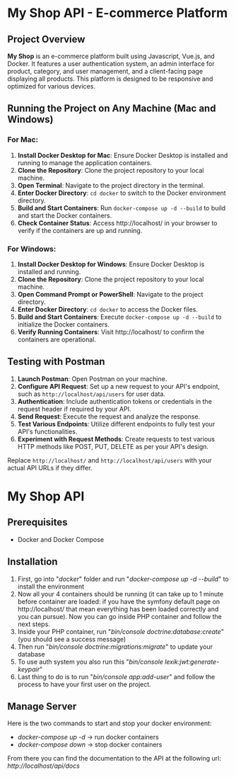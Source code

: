 # My Shop API - E-commerce Platform

## Project Overview
**My Shop** is an e-commerce platform built using Javascript, Vue.js, and Docker. It features a user authentication system, an admin interface for product, category, and user management, and a client-facing page displaying all products. This platform is designed to be responsive and optimized for various devices.

## Running the Project on Any Machine (Mac and Windows)

### For Mac:
1. **Install Docker Desktop for Mac**: Ensure Docker Desktop is installed and running to manage the application containers.
2. **Clone the Repository**: Clone the project repository to your local machine.
3. **Open Terminal**: Navigate to the project directory in the terminal.
4. **Enter Docker Directory**: `cd docker` to switch to the Docker environment directory.
5. **Build and Start Containers**: Run `docker-compose up -d --build` to build and start the Docker containers.
6. **Check Container Status**: Access http://localhost/ in your browser to verify if the containers are up and running.

### For Windows:
1. **Install Docker Desktop for Windows**: Ensure Docker Desktop is installed and running.
2. **Clone the Repository**: Clone the project repository to your local machine.
3. **Open Command Prompt or PowerShell**: Navigate to the project directory.
4. **Enter Docker Directory**: `cd docker` to access the Docker files.
5. **Build and Start Containers**: Execute `docker-compose up -d --build` to initialize the Docker containers.
6. **Verify Running Containers**: Visit http://localhost/ to confirm the containers are operational.

## Testing with Postman

1. **Launch Postman**: Open Postman on your machine.
2. **Configure API Request**: Set up a new request to your API's endpoint, such as `http://localhost/api/users` for user data.
3. **Authentication**: Include authentication tokens or credentials in the request header if required by your API.
4. **Send Request**: Execute the request and analyze the response.
5. **Test Various Endpoints**: Utilize different endpoints to fully test your API's functionalities.
6. **Experiment with Request Methods**: Create requests to test various HTTP methods like POST, PUT, DELETE as per your API's design.

Replace `http://localhost/` and `http://localhost/api/users` with your actual API URLs if they differ.
# My Shop API

## Prerequisites

- Docker and Docker Compose

## Installation

1) First, go into "*docker*" folder and run "*docker-compose up -d --build*" to install the environment
2) Now all your 4 containers should be running (it can take up to 1 minute before container are loaded: if you have the symfony default page on http://localhost/ that mean everything has been loaded correctly and you can pursue). Now you can go inside PHP container and follow the next steps.
3) Inside your PHP container, run "*bin/console doctrine:database:create*" (you should see a success message)
4) Then run "*bin/console doctrine:migrations:migrate*" to update your database
5) To use auth system you also run this "*bin/console lexik:jwt:generate-keypair*"
6) Last thing to do is to run "*bin/console app:add-user*" and follow the process to have your first user on the project.

## Manage Server

Here is the two commands to start and stop your docker environment:

- *docker-compose up -d* -> run docker containers
- *docker-compose down* -> stop docker containers

From there you can find the documentation to the API at the following url: *http://localhost/api/docs*